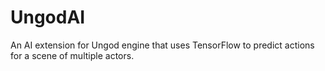 # UngodAI
An AI extension for Ungod engine that uses TensorFlow to predict actions for a scene of multiple actors.
